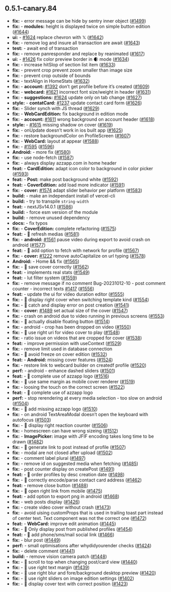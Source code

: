 ## 0.5.1-canary.84

* **fix:**  - error message can be hide by sentry inner object ([#1499](https://github.com/AzzappApp/azzapp/pull/1499))
* **fix:**  - **modules:** height is displayed twice on simple button edition ([#1644](https://github.com/AzzappApp/azzapp/pull/1644))
* **ui:**  - [#1624](https://github.com/AzzappApp/azzapp/pull/1624) replace chevron with 𝕏 ([#1642](https://github.com/AzzappApp/azzapp/pull/1642))
* **fix:**  - remove log and insure all transaction are await ([#1643](https://github.com/AzzappApp/azzapp/pull/1643))
* **test:**  - await end of transaction
* **fix:**  - remove panresponder and replace by reanimated ([#1617](https://github.com/AzzappApp/azzapp/pull/1617))
* **ui:**  - [#1426](https://github.com/AzzappApp/azzapp/pull/1426) fix color preview border in 🌒 mode ([#1634](https://github.com/AzzappApp/azzapp/pull/1634))
* **fix:**  - increase hitSlop of section list item ([#1633](https://github.com/AzzappApp/azzapp/pull/1633))
* **fix:**  - prevent crop prevent zoom smaller than image size
* **fix:**  - prevent crop outside of bounds
* **fix:**  - textAlign in HomeStats ([#1632](https://github.com/AzzappApp/azzapp/pull/1632))
* **fix:**  - **account:** [#1392](https://github.com/AzzappApp/azzapp/pull/1392) don’t get profile before it’s created ([#1609](https://github.com/AzzappApp/azzapp/pull/1609))
* **fix:**  - **webcard:** [#1621](https://github.com/AzzappApp/azzapp/pull/1621) incorrect font size/weight in header ([#1631](https://github.com/AzzappApp/azzapp/pull/1631))
* **fix:**  - **suggestions:** [#1624](https://github.com/AzzappApp/azzapp/pull/1624) update only on tab change ([#1627](https://github.com/AzzappApp/azzapp/pull/1627))
* **style:**  - **contatCard:** [#1237](https://github.com/AzzappApp/azzapp/pull/1237) update contact card form ([#1626](https://github.com/AzzappApp/azzapp/pull/1626))
* **fix:**  - Slider synch with JS thread ([#1629](https://github.com/AzzappApp/azzapp/pull/1629))
* **fix:**  - **WebCardEdition:** fix background in edition mode
* **fix:**  - **account:** [#1611](https://github.com/AzzappApp/azzapp/pull/1611) wrong background on account header ([#1618](https://github.com/AzzappApp/azzapp/pull/1618))
* **style:**  - [#1615](https://github.com/AzzappApp/azzapp/pull/1615) missing shadow on cover ([#1619](https://github.com/AzzappApp/azzapp/pull/1619))
* **fix:**  - onUpdate doesn’t work in ios built app ([#1625](https://github.com/AzzappApp/azzapp/pull/1625))
* **fix:**  - restore backgroundColor on ProfileScreen ([#1607](https://github.com/AzzappApp/azzapp/pull/1607))
* **fix:**  - **WebCard:** layout at appear ([#1588](https://github.com/AzzappApp/azzapp/pull/1588))
* **fix:**  - [#1595](https://github.com/AzzappApp/azzapp/pull/1595) ([#1596](https://github.com/AzzappApp/azzapp/pull/1596))
* **Android:**  - more fix ([#1580](https://github.com/AzzappApp/azzapp/pull/1580))
* **fix:**  - use node-fetch ([#1587](https://github.com/AzzappApp/azzapp/pull/1587))
* **fix:**  - always display azzapp.com in  home header
* **feat:**  - **CardEdition:** adapt icon color to background in color picker ([#1593](https://github.com/AzzappApp/azzapp/pull/1593))
* **feat:**  - **Post:** make post background white ([#1592](https://github.com/AzzappApp/azzapp/pull/1592))
* **feat:**  - **CoverEdition:** add load more indicator ([#1591](https://github.com/AzzappApp/azzapp/pull/1591))
* **fix:**  - **cover:** [#1574](https://github.com/AzzappApp/azzapp/pull/1574) adapt slider behavior per platform ([#1583](https://github.com/AzzappApp/azzapp/pull/1583))
* **build:**  - make an independant install of vercel-cli
* **build:**  - try to transpile `string-width`
* **feat:**  - nextJSv14.0.1 ([#1586](https://github.com/AzzappApp/azzapp/pull/1586))
* **build:**  - force esm version of the module
* **build:**  - remove unused dependency
* **docs:**  - fix typos
* **fix:**  - **CoverEdition:** complete refactoring ([#1575](https://github.com/AzzappApp/azzapp/pull/1575))
* **feat:**  - 🎸 refresh medias ([#1581](https://github.com/AzzappApp/azzapp/pull/1581))
* **fix:**  - **android:** [#1561](https://github.com/AzzappApp/azzapp/pull/1561) pause video during export to avoid crash on android ([#1577](https://github.com/AzzappApp/azzapp/pull/1577))
* **feat:**  - 🎸 add option to fetch with network for profile ([#1567](https://github.com/AzzappApp/azzapp/pull/1567))
* **fix:**  - **cover:** [#1222](https://github.com/AzzappApp/azzapp/pull/1222) remove autoCapitalize on url typing ([#1578](https://github.com/AzzappApp/azzapp/pull/1578))
* **Android:**  - Home && fix ([#1565](https://github.com/AzzappApp/azzapp/pull/1565))
* **fix:**  - 🐛 save cover correctly ([#1562](https://github.com/AzzappApp/azzapp/pull/1562))
* **feat:**  - implements real stats ([#1549](https://github.com/AzzappApp/azzapp/pull/1549))
* **feat:**  - lut filter system ([#1559](https://github.com/AzzappApp/azzapp/pull/1559))
* **fix:**  - remove message if no comment Bug-20231012-10 - post comment counter - incorrect texts [#1417](https://github.com/AzzappApp/azzapp/pull/1417) ([#1556](https://github.com/AzzappApp/azzapp/pull/1556))
* **feat:**  - update the ui for video duration editor ([#1555](https://github.com/AzzappApp/azzapp/pull/1555))
* **fix:**  - 🐛 display right cover when switching template kind ([#1554](https://github.com/AzzappApp/azzapp/pull/1554))
* **fix:**  - 🐛 catch and display error on post creation ([#1541](https://github.com/AzzappApp/azzapp/pull/1541))
* **fix:**  - **cover:** [#1489](https://github.com/AzzappApp/azzapp/pull/1489) set actual size of the cover ([#1547](https://github.com/AzzappApp/azzapp/pull/1547))
* **fix:**  - crash on android due to video running in previous screens ([#1553](https://github.com/AzzappApp/azzapp/pull/1553))
* **fix:**  - 🐛 actually disable floating button ([#1514](https://github.com/AzzappApp/azzapp/pull/1514))
* **fix:**  - android - crop has been dropped on video ([#1550](https://github.com/AzzappApp/azzapp/pull/1550))
* **fix:**  - 🐛 use right uri for video cover to play ([#1548](https://github.com/AzzappApp/azzapp/pull/1548))
* **fix:**  - ratio issue on videos that are cropped for cover ([#1538](https://github.com/AzzappApp/azzapp/pull/1538))
* **feat:**  - improve permission with useContext ([#1529](https://github.com/AzzappApp/azzapp/pull/1529))
* **fix:**  - remove limit used in database connection
* **fix:**  - 🐛 avoid freeze on cover edition ([#1532](https://github.com/AzzappApp/azzapp/pull/1532))
* **feat:**  - **Android:** missing cover features ([#1524](https://github.com/AzzappApp/azzapp/pull/1524))
* **fix:**  - restore link to webcard builder on createdf profile ([#1520](https://github.com/AzzappApp/azzapp/pull/1520))
* **perf:**  - android - enhance dashed sliders ([#1501](https://github.com/AzzappApp/azzapp/pull/1501))
* **feat:**  - 🎸 complete use of azzapp logo ([#1516](https://github.com/AzzappApp/azzapp/pull/1516))
* **fix:**  - 🐛 use same margin as mobile cover renderer ([#1519](https://github.com/AzzappApp/azzapp/pull/1519))
* **fix:**  - loosing the touch on the correct screen ([#1522](https://github.com/AzzappApp/azzapp/pull/1522))
* **feat:**  - 🎸 complete use of azzapp logo
* **perf:**  - stop rerendering at every media selection - too slow on android ([#1504](https://github.com/AzzappApp/azzapp/pull/1504))
* **fix:**  - 🐛 add missing azzapp logo ([#1510](https://github.com/AzzappApp/azzapp/pull/1510))
* **fix:**  - on android TextAreaModal doesn’t open the keyboard with autofocus ([#1503](https://github.com/AzzappApp/azzapp/pull/1503))
* **fix:**  - 🐛 display right reaction counter ([#1506](https://github.com/AzzappApp/azzapp/pull/1506))
* **fix:**  - homescreen can have wrong sizeing ([#1512](https://github.com/AzzappApp/azzapp/pull/1512))
* **fix:**  - **ImagePicker:** image with JFIF encoding takes long time to be drawn ([#1482](https://github.com/AzzappApp/azzapp/pull/1482))
* **fix:**  - 🐛 generate link to post instead of profile ([#1507](https://github.com/AzzappApp/azzapp/pull/1507))
* **fix:**  - modal are not closed after upload ([#1502](https://github.com/AzzappApp/azzapp/pull/1502))
* **fix:**  - comment label plural ([#1497](https://github.com/AzzappApp/azzapp/pull/1497))
* **fix:**  - remove id on suggested media when fetching ([#1485](https://github.com/AzzappApp/azzapp/pull/1485))
* **fix:**  - post counter display on createPost ([#1491](https://github.com/AzzappApp/azzapp/pull/1491))
* **feat:**  - 🎸 order profiles by desc creation date ([#1498](https://github.com/AzzappApp/azzapp/pull/1498))
* **fix:**  - 🐛 correctly encode/parse contact card address ([#1462](https://github.com/AzzappApp/azzapp/pull/1462))
* **feat:**  - remove close button ([#1488](https://github.com/AzzappApp/azzapp/pull/1488))
* **fix:**  - 🐛 open right link from mobile ([#1475](https://github.com/AzzappApp/azzapp/pull/1475))
* **feat:**  - add option to export png in android ([#1468](https://github.com/AzzappApp/azzapp/pull/1468))
* **fix:**  - web posts display ([#1426](https://github.com/AzzappApp/azzapp/pull/1426))
* **fix:**  - create video cover without crash ([#1473](https://github.com/AzzappApp/azzapp/pull/1473))
* **fix:**  - avoid uising customProps that is used in trailing toast part instead of center text. Text component was not the correct one ([#1472](https://github.com/AzzappApp/azzapp/pull/1472))
* **feat:**  - **WebCard:** improve edit animation ([#1445](https://github.com/AzzappApp/azzapp/pull/1445))
* **fix:**  - 🐛 Only display post from published profiles ([#1454](https://github.com/AzzappApp/azzapp/pull/1454))
* **feat:**  - 🎸 add phone/sms/mail social link ([#1466](https://github.com/AzzappApp/azzapp/pull/1466))
* **fix:**  - blur post ([#1449](https://github.com/AzzappApp/azzapp/pull/1449))
* **perf:**  - small optimisations after whydidyourender checks ([#1424](https://github.com/AzzappApp/azzapp/pull/1424))
* **fix:**  - delete comment ([#1441](https://github.com/AzzappApp/azzapp/pull/1441))
* **build:**  - remove vision camera patch ([#1448](https://github.com/AzzappApp/azzapp/pull/1448))
* **fix:**  - 🐛 scroll to top when changing post/card view ([#1440](https://github.com/AzzappApp/azzapp/pull/1440))
* **fix:**  - 🐛 use right text margin ([#1439](https://github.com/AzzappApp/azzapp/pull/1439))
* **fix:**  - 🐛 use right blur and fore/background desktop preview ([#1420](https://github.com/AzzappApp/azzapp/pull/1420))
* **fix:**  - 🐛 use right sliders on image edition settings ([#1402](https://github.com/AzzappApp/azzapp/pull/1402))
* **fix:**  - 🐛 display cover text with correct position ([#1423](https://github.com/AzzappApp/azzapp/pull/1423))